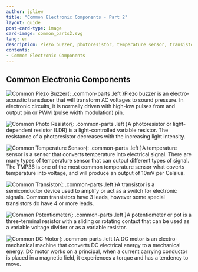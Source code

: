 ```yaml
---
author: jpliew
title: "Common Electronic Components - Part 2"
layout: guide
post-card-type: image
card-image: common_parts2.svg 
lang: en
description: Piezo buzzer, photoresistor, temperature sensor, transistor, potentiometer and DC motors are some of the most commonly used electronic components.
contents:
- Common Electronic Components 
---
```


## Common Electronic Components 

![Common Piezo Buzzer](img/common_piezo_buzzer.svg){: .common-parts .left }Piezo buzzer is an electro-acoustic transducer that will transform AC voltages to sound pressure. In electronic circuits, it is normally driven with high-low pulses from and output pin or PWM (pulse width modulation) pin.

<div style="clear:both; height:0;"></div>

![Common Photo Resistor](img/common_photo_resistor.svg){: .common-parts .left }A photoresistor or light-dependent resistor (LDR) is a light-controlled variable resistor. The resistance of a photoresistor decreases with the increasing light intensity.

<div style="clear:both; height:0;"></div>

![Common Temperature Sensor](img/common_temp_sensor.svg){: .common-parts .left }A temperature sensor is a sensor that converts temperature into electrical signal. There are many types of temperature sensor that can output different types of signal. The TMP36 is one of the most common temperature sensor what coverts temperature into voltage, and will produce an output of 10mV per Celsius.

<div style="clear:both; height:0;"></div>

![Common Transistor](img/common_transistor.svg){: .common-parts .left }A transistor is a semiconductor device used to amplify or act as a switch for electronic signals. Common transistors have 3 leads, however some special transistors do have 4 or more leads.

<div style="clear:both; height:0;"></div>

![Common Potentiometer](img/common_potentionmeter.svg){: .common-parts .left }A potentiometer or pot is a three-terminal resistor with a sliding or rotating contact that can be used as a variable voltage divider or as a variable resistor.

<div style="clear:both; height:0;"></div>

![Common DC Motor](img/common_dc_motor.svg){: .common-parts .left }A DC motor is an electro-mechanical machine that converts DC electrical energy to a mechanical energy. DC motor works on a principal, when a current carrying conductor is placed in a magnetic field, it experiences a torque and has a tendency to move.



